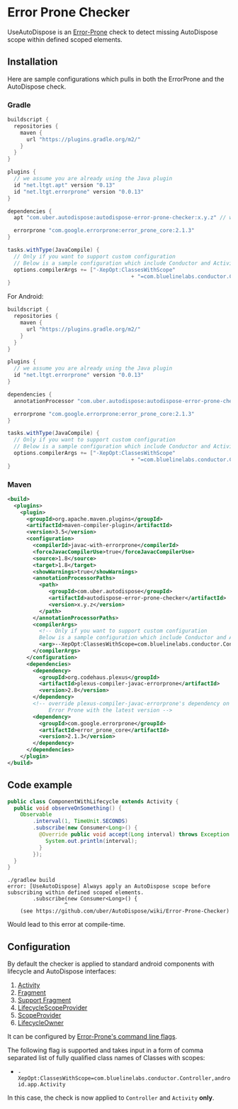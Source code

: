 # Error Prone Checker

UseAutoDispose is an [Error-Prone](https://github.com/google/error-prone)
check to detect missing AutoDispose scope within defined scoped elements.

## Installation

Here are sample configurations which pulls in both the ErrorProne and the AutoDispose check.

### Gradle

```gradle
buildscript {
  repositories {
    maven {
      url "https://plugins.gradle.org/m2/"
    }
  }
}

plugins {
  // we assume you are already using the Java plugin
  id "net.ltgt.apt" version "0.13"
  id "net.ltgt.errorprone" version "0.0.13"
}

dependencies {
  apt "com.uber.autodispose:autodispose-error-prone-checker:x.y.z" // where x.y.z is the latest version.

  errorprone "com.google.errorprone:error_prone_core:2.1.3"
}

tasks.withType(JavaCompile) {
  // Only if you want to support custom configuration
  // Below is a sample configuration which include Conductor and Activity
  options.compilerArgs += ["-XepOpt:ClassesWithScope"
                                       + "=com.bluelinelabs.conductor.Controller,android.app.Activity"]
}
```

For Android:

```gradle
buildscript {
  repositories {
    maven {
      url "https://plugins.gradle.org/m2/"
    }
  }
}

plugins {
  // we assume you are already using the Java plugin
  id "net.ltgt.errorprone" version "0.0.13"
}

dependencies {
  annotationProcessor "com.uber.autodispose:autodispose-error-prone-checker:x.y.z" // where x.y.z is the latest version.

  errorprone "com.google.errorprone:error_prone_core:2.1.3"
}

tasks.withType(JavaCompile) {
  // Only if you want to support custom configuration
  // Below is a sample configuration which include Conductor and Activity
  options.compilerArgs += ["-XepOpt:ClassesWithScope"
                                       + "=com.bluelinelabs.conductor.Controller,android.app.Activity"]
}
```

### Maven

```xml
<build>
  <plugins>
    <plugin>
      <groupId>org.apache.maven.plugins</groupId>
      <artifactId>maven-compiler-plugin</artifactId>
      <version>3.5</version>
      <configuration>
        <compilerId>javac-with-errorprone</compilerId>
        <forceJavacCompilerUse>true</forceJavacCompilerUse>
        <source>1.8</source>
        <target>1.8</target>
        <showWarnings>true</showWarnings>
        <annotationProcessorPaths>
          <path>
             <groupId>com.uber.autodispose</groupId>
             <artifactId>autodispose-error-prone-checker</artifactId>
             <version>x.y.z</version>
          </path>
        </annotationProcessorPaths>
        <compilerArgs>
          <!-- Only if you want to support custom configuration
          Below is a sample configuration which include Conductor and Activity -->
          <arg>--XepOpt:ClassesWithScope=com.bluelinelabs.conductor.Controller,android.app.Activity</arg>
        </compilerArgs>
      </configuration>
      <dependencies>
        <dependency>
          <groupId>org.codehaus.plexus</groupId>
          <artifactId>plexus-compiler-javac-errorprone</artifactId>
          <version>2.8</version>
        </dependency>
        <!-- override plexus-compiler-javac-errorprone's dependency on
             Error Prone with the latest version -->
        <dependency>
          <groupId>com.google.errorprone</groupId>
          <artifactId>error_prone_core</artifactId>
          <version>2.1.3</version>
        </dependency>
      </dependencies>        
    </plugin>
</build>
```

## Code example

```java
public class ComponentWithLifecycle extends Activity {
  public void observeOnSomething() {
    Observable
        .interval(1, TimeUnit.SECONDS)
        .subscribe(new Consumer<Long>() {
          @Override public void accept(Long interval) throws Exception {
            System.out.println(interval);
          }
        });
  }
}
```

```
./gradlew build
error: [UseAutoDispose] Always apply an AutoDispose scope before subscribing within defined scoped elements.
        .subscribe(new Consumer<Long>() {
                  ^
    (see https://github.com/uber/AutoDispose/wiki/Error-Prone-Checker)
```

Would lead to this error at compile-time.

## Configuration

By default the checker is applied to standard android components with lifecycle and AutoDispose interfaces:
1. [Activity](https://developer.android.com/reference/android/app/Activity.html)
2. [Fragment](https://developer.android.com/reference/android/app/Fragment.html)
3. [Support Fragment](https://developer.android.com/reference/android/support/v4/app/Fragment.html)
4. [LifecycleScopeProvider](https://uber.github.io/AutoDispose/0.x/autodispose/com/uber/autodispose/LifecycleScopeProvider.html)
5. [ScopeProvider](https://uber.github.io/AutoDispose/0.x/autodispose/com/uber/autodispose/ScopeProvider.html)
6. [LifecycleOwner](https://developer.android.com/reference/android/arch/lifecycle/LifecycleOwner.html)

It can be configured by [Error-Prone's command line flags](http://errorprone.info/docs/flags).

The following flag is supported and takes input in a form of comma separated list of fully qualified class names of Classes with scopes:

- `-XepOpt:ClassesWithScope=com.bluelinelabs.conductor.Controller,android.app.Activity`

In this case, the check is now applied to `Controller` and `Activity` **only**.
